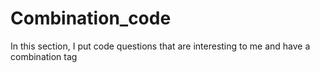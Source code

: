 # Combination_code
In this section, I put code questions that are interesting to me and have a combination tag
